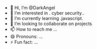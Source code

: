 - 👋 Hi, I’m @DarkAngel
- 👀 I’m interested in . cyber security..
- 🌱 I’m currently learning .javascript.
- 💞️ I’m looking to collaborate on projects 
- 📫 How to reach me ...
- 😄 Pronouns: ...
- ⚡ Fun fact: ...

<!---
DarkAngel404/DarkAngel404 is a ✨ special ✨ repository because its `README.md` (this file) appears on your GitHub profile.
You can click the Preview link to take a look at your changes.
--->
